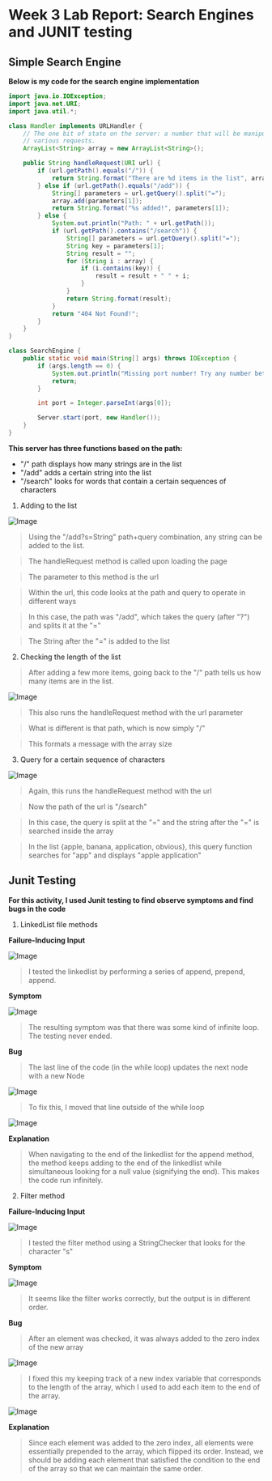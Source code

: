 # Week 3 Lab Report: Search Engines and JUNIT testing

## Simple Search Engine

**Below is my code for the search engine implementation**

```java
import java.io.IOException;
import java.net.URI;
import java.util.*;

class Handler implements URLHandler {
    // The one bit of state on the server: a number that will be manipulated by
    // various requests.
    ArrayList<String> array = new ArrayList<String>();

    public String handleRequest(URI url) {
        if (url.getPath().equals("/")) {
            return String.format("There are %d items in the list", array.size());
        } else if (url.getPath().equals("/add")) {
            String[] parameters = url.getQuery().split("=");
            array.add(parameters[1]);
            return String.format("%s added!", parameters[1]);
        } else {
            System.out.println("Path: " + url.getPath());
            if (url.getPath().contains("/search")) {
                String[] parameters = url.getQuery().split("=");
                String key = parameters[1];
                String result = "";
                for (String i : array) {
                    if (i.contains(key)) {
                        result = result + " " + i;
                    }
                }
                return String.format(result);
            }
            return "404 Not Found!";
        }
    }
}

class SearchEngine {
    public static void main(String[] args) throws IOException {
        if (args.length == 0) {
            System.out.println("Missing port number! Try any number between 1024 to 49151");
            return;
        }

        int port = Integer.parseInt(args[0]);

        Server.start(port, new Handler());
    }
}
```

**This server has three functions based on the path:**

- "/" path displays how many strings are in the list
- "/add" adds a certain string into the list
- "/search" looks for words that contain a certain sequences of characters

1. Adding to the list

![Image](addimage.PNG)

> Using the "/add?s=String" path+query combination, any string can be added to the list.

> The handleRequest method is called upon loading the page

> The parameter to this method is the url

> Within the url, this code looks at the path and query to operate in different ways

> In this case, the path was "/add", which takes the query (after "?") and splits it at the "="

> The String after the "=" is added to the list

2. Checking the length of the list

> After adding a few more items, going back to the "/" path tells us how many items are in the list.

![Image](length.PNG)

> This also runs the handleRequest method with the url parameter

> What is different is that path, which is now simply "/"

> This formats a message with the array size

3. Query for a certain sequence of characters

![Image](query.PNG)

> Again, this runs the handleRequest method with the url

> Now the path of the url is "/search"

> In this case, the query is split at the "=" and the string after the "=" is searched inside the array

> In the list {apple, banana, application, obvious}, this query function searches for "app" and displays "apple application"

## Junit Testing

**For this activity, I used Junit testing to find observe symptoms and find bugs in the code**

1. LinkedList file methods

**Failure-Inducing Input**

![Image](linkedlisttest.PNG)

> I tested the linkedlist by performing a series of append, prepend, append.

**Symptom**

![Image](linkedlistsymp.PNG)

> The resulting symptom was that there was some kind of infinite loop. The testing never ended.

**Bug**

> The last line of the code (in the while loop) updates the next node with a new Node

![Image](linkedlistunfix.PNG)

> To fix this, I moved that line outside of the while loop

![Image](linkedlistfix.PNG)

**Explanation**

> When navigating to the end of the linkedlist for the append method, the method keeps adding to the end of the linkedlist while simultaneous looking for a null value (signifying the end). This makes the code run infinitely.

2. Filter method

**Failure-Inducing Input**

![Image](filtertest.PNG)

> I tested the filter method using a StringChecker that looks for the character "s"

**Symptom**

![Image](filtersymp.PNG)

> It seems like the filter works correctly, but the output is in different order.

**Bug**

> After an element was checked, it was always added to the zero index of the new array

![Image](filterbeforetwo.PNG)

> I fixed this my keeping track of a new index variable that corresponds to the length of the array, which I used to add each item to the end of the array.

![Image](filterafter.PNG)

**Explanation**

> Since each element was added to the zero index, all elements were essentially prepended to the array, which flipped its order. Instead, we should be adding each element that satisfied the condition to the end of the array so that we can maintain the same order.
